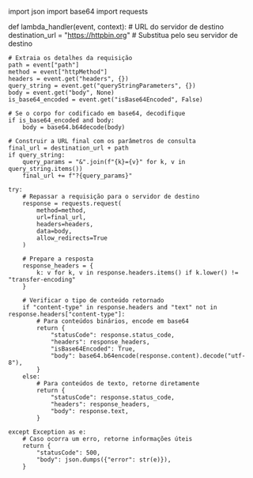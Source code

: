 import json
import base64
import requests

def lambda_handler(event, context):
    # URL do servidor de destino
    destination_url = "https://httpbin.org"  # Substitua pelo seu servidor de destino

    # Extraia os detalhes da requisição
    path = event["path"]
    method = event["httpMethod"]
    headers = event.get("headers", {})
    query_string = event.get("queryStringParameters", {})
    body = event.get("body", None)
    is_base64_encoded = event.get("isBase64Encoded", False)

    # Se o corpo for codificado em base64, decodifique
    if is_base64_encoded and body:
        body = base64.b64decode(body)

    # Construir a URL final com os parâmetros de consulta
    final_url = destination_url + path
    if query_string:
        query_params = "&".join(f"{k}={v}" for k, v in query_string.items())
        final_url += f"?{query_params}"

    try:
        # Repassar a requisição para o servidor de destino
        response = requests.request(
            method=method,
            url=final_url,
            headers=headers,
            data=body,
            allow_redirects=True
        )

        # Prepare a resposta
        response_headers = {
            k: v for k, v in response.headers.items() if k.lower() != "transfer-encoding"
        }

        # Verificar o tipo de conteúdo retornado
        if "content-type" in response.headers and "text" not in response.headers["content-type"]:
            # Para conteúdos binários, encode em base64
            return {
                "statusCode": response.status_code,
                "headers": response_headers,
                "isBase64Encoded": True,
                "body": base64.b64encode(response.content).decode("utf-8"),
            }
        else:
            # Para conteúdos de texto, retorne diretamente
            return {
                "statusCode": response.status_code,
                "headers": response_headers,
                "body": response.text,
            }

    except Exception as e:
        # Caso ocorra um erro, retorne informações úteis
        return {
            "statusCode": 500,
            "body": json.dumps({"error": str(e)}),
        }

